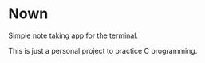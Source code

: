 # Nown

Simple note taking app for the terminal.

This is just a personal project to practice C programming.